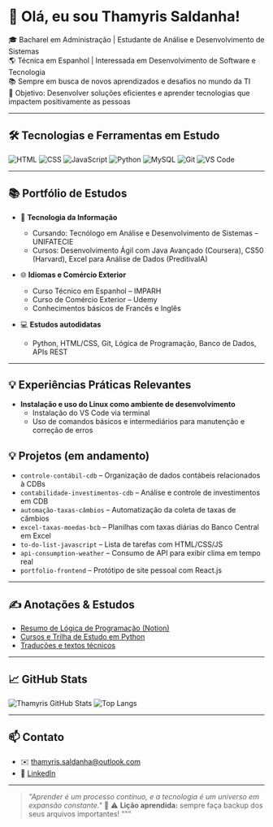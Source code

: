 # 👋 Olá, eu sou Thamyris Saldanha!

🎓 Bacharel em Administração | Estudante de Análise e Desenvolvimento de Sistemas  
🌎 Técnica em Espanhol | Interessada em Desenvolvimento de Software e Tecnologia  
📚 Sempre em busca de novos aprendizados e desafios no mundo da TI  
🎯 Objetivo: Desenvolver soluções eficientes e aprender tecnologias que impactem positivamente as pessoas

---

## 🛠️ Tecnologias e Ferramentas em Estudo

![HTML](https://img.shields.io/badge/-HTML5-E34F26?style=flat&logo=html5&logoColor=white)
![CSS](https://img.shields.io/badge/-CSS3-1572B6?style=flat&logo=css3)
![JavaScript](https://img.shields.io/badge/-JavaScript-F7DF1E?style=flat&logo=javascript&logoColor=black)
![Python](https://img.shields.io/badge/-Python-3776AB?style=flat&logo=python&logoColor=white)
![MySQL](https://img.shields.io/badge/-MySQL-4479A1?style=flat&logo=mysql&logoColor=white)
![Git](https://img.shields.io/badge/-Git-F05032?style=flat&logo=git&logoColor=white)
![VS Code](https://img.shields.io/badge/-VS%20Code-007ACC?style=flat&logo=visual-studio-code)

---

## 📚 Portfólio de Estudos

- 📖 **Tecnologia da Informação**  
  - Cursando: Tecnólogo em Análise e Desenvolvimento de Sistemas – UNIFATECIE  
  - Cursos: Desenvolvimento Ágil com Java Avançado (Coursera), CS50 (Harvard), Excel para Análise de Dados (PreditivaIA)

- 🌐 **Idiomas e Comércio Exterior**  
  - Curso Técnico em Espanhol – IMPARH  
  - Curso de Comércio Exterior – Udemy  
  - Conhecimentos básicos de Francês e Inglês

- 💻 **Estudos autodidatas**  
  - Python, HTML/CSS, Git, Lógica de Programação, Banco de Dados, APIs REST

---

## 💡 Experiências Práticas Relevantes

- **Instalação e uso do Linux como ambiente de desenvolvimento**
  - Instalação do VS Code via terminal
  - Uso de comandos básicos e intermediários para manutenção e correção de erros


## 💡 Projetos (em andamento)

- `controle-contábil-cdb` – Organização de dados contábeis relacionados à CDBs
- `contabilidade-investimentos-cdb` – Análise e controle de investimentos em CDB
- `automação-taxas-câmbios` – Automatização da coleta de taxas de câmbios
- `excel-taxas-moedas-bcb` – Planilhas com taxas diárias do Banco Central em Excel
- `to-do-list-javascript` – Lista de tarefas com HTML/CSS/JS  
- `api-consumption-weather` – Consumo de API para exibir clima em tempo real  
- `portfolio-frontend` – Protótipo de site pessoal com React.js  

---

## ✍️ Anotações & Estudos

- [Resumo de Lógica de Programação (Notion)](https://www.notion.so/Resumo-de-L-gica-de-Programa-o-203bc50860a180b09301fcfe538c76b3)
- [Cursos e Trilha de Estudo em Python](https://github.com/seu-usuario/python-estudos)
- [Traduções e textos técnicos](https://github.com/seu-usuario/traducao-ti)

---

## 📈 GitHub Stats

![Thamyris GitHub Stats](https://github-readme-stats.vercel.app/api?username=seu-usuario&show_icons=true&theme=radical)
![Top Langs](https://github-readme-stats.vercel.app/api/top-langs/?username=seu-usuario&layout=compact&theme=radical)

---

## 📫 Contato

- ✉️ thamyris.saldanha@outlook.com  
- 💼 [LinkedIn](https://www.linkedin.com/in/thamyris-saldanha-18bb36322/)  

---

> _"Aprender é um processo contínuo, e a tecnologia é um universo em expansão constante."_ 🚀
> ⚠️ **Lição aprendida:** sempre faça backup dos seus arquivos importantes!
"""
